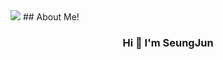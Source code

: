 <img src="https://capsule-render.vercel.app/api?type=wave&color=auto&height=300&section=header&text=SeungJun%20Github&fontSize=90" />
## About Me!
<h3 align="center">Hi 🙌 I'm SeungJun</h3>
